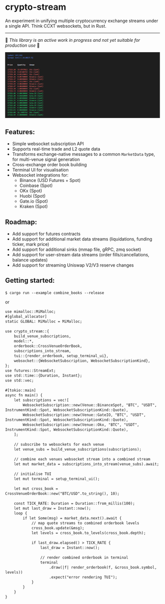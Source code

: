 # crypto-stream
An experiment in unifying multiple cryptocurrency exchange streams under a single API. Think CCXT websockets, but in Rust.

---

:construction: *This library is an active work in progress and not yet suitable for production use* :construction:

![Demo GIF](./demo.gif)

## Features:
* Simple websocket subscription API
* Supports real-time trade and L2 quote data
* Transforms exchange-native messages to a common `MarketData` type, for multi-venue signal generation
* Cross-exchange order book building
* Terminal UI for visualisation
* Websocket integrations for:
    * Binance (USD Futures + Spot)
    * Coinbase (Spot)
    * OKx (Spot)
    * Huobi (Spot)
    * Gate.io (Spot)
    * Kraken (Spot)

## Roadmap:
* Add support for futures contracts
* Add support for additional market data streams (liquidations, funding ticker, mark price)
* Add support for additional sinks (mmap file, gRPC, zmq socket)
* Add support for user-stream data streams (order fills/cancellations, balance updates)
* Add support for streaming Uniswap V2/V3 reserve changes


## Getting started:
`$ cargo run --example combine_books --release`

or 

```rust, no_run
use mimalloc::MiMalloc;
#[global_allocator]
static GLOBAL: MiMalloc = MiMalloc;

use crypto_stream::{
    build_venue_subscriptions,
    model::*,
    orderbook::CrossVenueOrderBook,
    subscriptions_into_stream,
    tui::{render_orderbook, setup_terminal_ui},
    websocket::{WebsocketSubscription, WebsocketSubscriptionKind},
};
use futures::StreamExt;
use std::time::{Duration, Instant};
use std::vec;

#[tokio::main]
async fn main() {
    let subscriptions = vec![
        WebsocketSubscription::new(Venue::BinanceSpot, "BTC", "USDT", InstrumentKind::Spot, WebsocketSubscriptionKind::Quote),
        WebsocketSubscription::new(Venue::GateIO, "BTC", "USDT", InstrumentKind::Spot, WebsocketSubscriptionKind::Quote),
        WebsocketSubscription::new(Venue::Okx, "BTC", "USDT", InstrumentKind::Spot, WebsocketSubscriptionKind::Quote),
    ];

    // subscribe to websockets for each venue
    let venue_subs = build_venue_subscriptions(subscriptions);

    // combine each venues websocket stream into a combined stream
    let mut market_data = subscriptions_into_stream(venue_subs).await;

    // initialise TUI
    let mut terminal = setup_terminal_ui();

    let mut cross_book = CrossVenueOrderBook::new("BTC/USD".to_string(), 10);

    const TICK_RATE: Duration = Duration::from_millis(100);
    let mut last_draw = Instant::now();
    loop {
        if let Some(msg) = market_data.next().await {
            // map quote streams to combined orderbook levels
            cross_book.update(&msg);
            let levels = cross_book.to_levels(cross_book.depth);

            if last_draw.elapsed() > TICK_RATE {
                last_draw = Instant::now();

                // render combined orderbook in terminal
                terminal
                    .draw(|f| render_orderbook(f, &cross_book.symbol, levels))
                    .expect("error rendering TUI");
            }
        }
    }
}
```